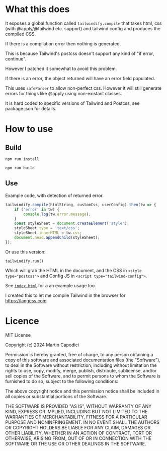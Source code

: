 # What this does

It exposes a global function called `tailwindify.compile` that takes html, css (with @apply/@tailwind etc. support) and tailwind config and produces the compiled CSS.

If there is a compilation error then nothing is generated. 

This is because Tailwind's postcss doesn't support any kind of "if error, continue". 

However I patched it somewhat to avoid this problem.

If there is an error, the object returned will have an error field populated.

This uses `safeParser` to allow non-perfect css. However it will still generate errors for things like @apply using non-existant classes.

It is hard coded to specific versions of Tailwind and Postcss, see package.json for details.

# How to use

## Build

```
npm run install

npm run build
```

## Use

Example code, with detection of returned error.

```javascript
tailwindify.compile(htmlString, customCss, userConfig).then(tw => {
    if ('error' in tw) {
        console.log(tw.error.message);
    }
    const styleSheet = document.createElement('style');
    styleSheet.type = 'text/css';
    styleSheet.innerHTML = tw.css;
    document.head.appendChild(styleSheet);
});
```

Or use this version:

```
tailwindify.run()
```

Which will grab the HTML in the document, and the CSS in `<style type="postcss">` and Config JS in `<script type="tailwind-config">`.

See [`index.html`](index.html) for a an example usage too.

I created this to let me compile Tailwind in the browser for https://langcss.com

# Licence 

MIT License

Copyright (c) 2024 Martin Capodici

Permission is hereby granted, free of charge, to any person obtaining a copy
of this software and associated documentation files (the "Software"), to deal
in the Software without restriction, including without limitation the rights
to use, copy, modify, merge, publish, distribute, sublicense, and/or sell
copies of the Software, and to permit persons to whom the Software is
furnished to do so, subject to the following conditions:

The above copyright notice and this permission notice shall be included in all
copies or substantial portions of the Software.

THE SOFTWARE IS PROVIDED "AS IS", WITHOUT WARRANTY OF ANY KIND, EXPRESS OR
IMPLIED, INCLUDING BUT NOT LIMITED TO THE WARRANTIES OF MERCHANTABILITY,
FITNESS FOR A PARTICULAR PURPOSE AND NONINFRINGEMENT. IN NO EVENT SHALL THE
AUTHORS OR COPYRIGHT HOLDERS BE LIABLE FOR ANY CLAIM, DAMAGES OR OTHER
LIABILITY, WHETHER IN AN ACTION OF CONTRACT, TORT OR OTHERWISE, ARISING FROM,
OUT OF OR IN CONNECTION WITH THE SOFTWARE OR THE USE OR OTHER DEALINGS IN THE
SOFTWARE.



